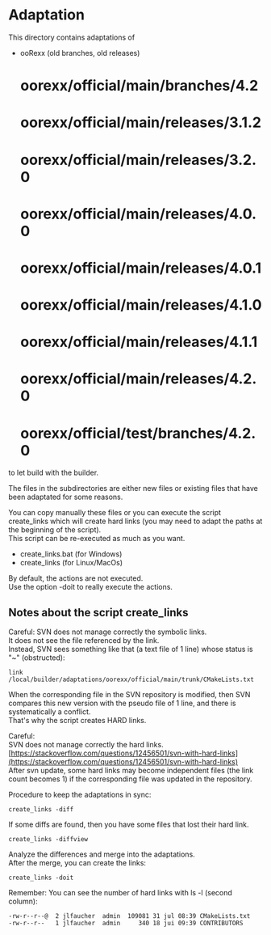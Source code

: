 Adaptation
==========

This directory contains adaptations of

- ooRexx (old branches, old releases)

    # oorexx/official/main/branches/4.2
    # oorexx/official/main/releases/3.1.2
    # oorexx/official/main/releases/3.2.0
    # oorexx/official/main/releases/4.0.0
    # oorexx/official/main/releases/4.0.1
    # oorexx/official/main/releases/4.1.0
    # oorexx/official/main/releases/4.1.1
    # oorexx/official/main/releases/4.2.0
    # oorexx/official/test/branches/4.2.0

to let build with the builder.

The files in the subdirectories are either new files or existing files that have
been adaptated for some reasons.

You can copy manually these files or you can execute the script create_links which
will create hard links (you may need to adapt the paths at the beginning of the script).  
This script can be re-executed as much as you want.

- create_links.bat  (for Windows)
- create_links      (for Linux/MacOs)

By default, the actions are not executed.  
Use the option -doit to really execute the actions.

Notes about the script create_links
-----------------------------------

Careful:
SVN does not manage correctly the symbolic links.  
It does not see the file referenced by the link.  
Instead, SVN sees something like that (a text file of 1 line) whose status is "~" (obstructed):  

    link /local/builder/adaptations/oorexx/official/main/trunk/CMakeLists.txt

When the corresponding file in the SVN repository is modified, then SVN compares
this new version with the pseudo file of 1 line, and there is systematically a conflict.  
That's why the script creates HARD links.

Careful:  
SVN does not manage correctly the hard links.  
[https://stackoverflow.com/questions/12456501/svn-with-hard-links](https://stackoverflow.com/questions/12456501/svn-with-hard-links)  
After svn update, some hard links may become independent files (the link count
becomes 1) if the corresponding file was updated in the repository.

Procedure to keep the adaptations in sync:

    create_links -diff

If some diffs are found, then you have some files that lost their hard link.

    create_links -diffview

Analyze the differences and merge into the adaptations.  
After the merge, you can create the links:

    create_links -doit

Remember:
You can see the number of hard links with ls -l (second column):

    -rw-r--r--@  2 jlfaucher  admin  109081 31 jul 08:39 CMakeLists.txt
    -rw-r--r--   1 jlfaucher  admin     340 18 jui 09:39 CONTRIBUTORS
